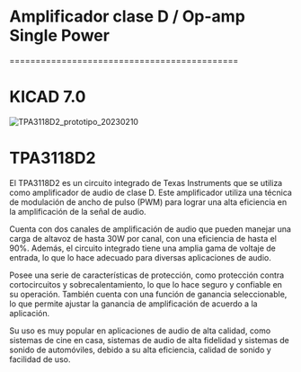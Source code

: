 
# Amplificador clase D / Op-amp Single Power
============================================
# KICAD 7.0

![TPA3118D2_prototipo_20230210](https://user-images.githubusercontent.com/88397949/219953369-84a4f688-250c-485a-a901-abb3ea99bb6d.png)

# TPA3118D2

El TPA3118D2 es un circuito integrado de Texas Instruments que se utiliza como amplificador de audio de clase D. Este amplificador utiliza una técnica de modulación de ancho de pulso (PWM) para lograr una alta eficiencia en la amplificación de la señal de audio.

Cuenta con dos canales de amplificación de audio que pueden manejar una carga de altavoz de hasta 30W por canal, con una eficiencia de hasta el 90%. Además, el circuito integrado tiene una amplia gama de voltaje de entrada, lo que lo hace adecuado para diversas aplicaciones de audio.

Posee una serie de características de protección, como protección contra cortocircuitos y sobrecalentamiento, lo que lo hace seguro y confiable en su operación. También cuenta con una función de ganancia seleccionable, lo que permite ajustar la ganancia de amplificación de acuerdo a la aplicación.

Su uso es muy popular en aplicaciones de audio de alta calidad, como sistemas de cine en casa, sistemas de audio de alta fidelidad y sistemas de sonido de automóviles, debido a su alta eficiencia, calidad de sonido y facilidad de uso.



